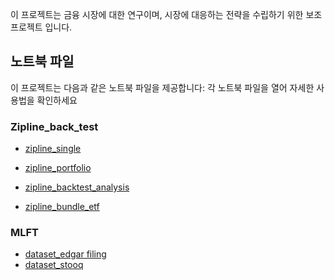 이 프로젝트는 금융 시장에 대한 연구이며, 시장에 대응하는 전략을 수립하기 위한 보조 프로젝트 입니다.

## 노트북 파일
이 프로젝트는 다음과 같은 노트북 파일을 제공합니다:
각 노트북 파일을 열어 자세한 사용법을 확인하세요

### Zipline_back_test
- [zipline_single](https://colab.research.google.com/github/xikest/research_market_finance/blob/main/note/backtest/zipline_single_backtest.ipynb)
- [zipline_portfolio](https://colab.research.google.com/github/xikest/research_market_finance/blob/main/note/backtest/zipline_portfolio_backtest.ipynb)
- [zipline_backtest_analysis](https://colab.research.google.com/github/xikest/research_market_finance/blob/main/note/backtest/data/zipline_bundle_1_etf_down.ipynb)

- [zipline_bundle_etf](https://colab.research.google.com/github/xikest/research_market_finance/blob/main/note/backtest/data/zipline_bundle_etf.ipynb)

### MLFT
- [dataset_edgar filing](https://colab.research.google.com/github/xikest/research_market_finance/blob/main/note/backtest/data/dataset_edgar_filing.ipynb)
- [dataset_stooq](https://colab.research.google.com/github/xikest/research_market_finance/blob/main/note/backtest/data/dataset_stooq.ipynb)